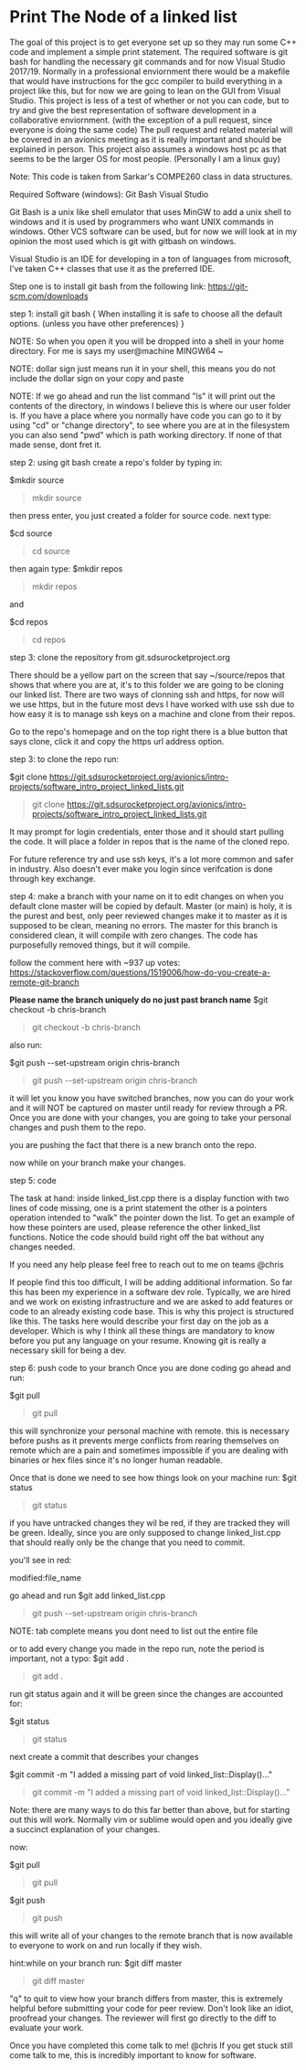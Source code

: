 # Print The Node of a linked list

The goal of this project is to get everyone set up so they may run some C++ code and implement a simple print statement. The required software is git bash for handling the necessary git commands and for now Visual Studio 2017/19. Normally in a professional enviornment there would be a makefile that would have instructions for the gcc compiler to build everything in a project like this, but for now we are going to lean on the GUI from Visual Studio. This project is less of a test of whether or not you can code, but to try and give the best representation of software development in a collaborative enviornment. (with the exception of a pull request, since everyone is doing the same code) The pull request and related material will be covered in an avionics meeting as it is really important and should be explained in person. This project also assumes a windows host pc as that seems to be the larger OS for most people. (Personally I am a linux guy)

Note: This code is taken from Sarkar's COMPE260 class in data structures.

Required Software (windows):
Git Bash
Visual Studio 

Git Bash is a unix like shell emulator that uses MinGW to add a unix shell to windows and it is used by programmers who want UNIX commands in windows. Other VCS software can be used, but for now we will look at in my opinion the most used which is git with gitbash on windows.

Visual Studio is an IDE for developing in a ton of languages from microsoft, I've taken C++ classes that use it as the preferred IDE.

Step one is to install git bash from the following link: 
https://git-scm.com/downloads

step 1: install git bash {
When installing it is safe to choose all the default options. (unless you have other preferences)
}

NOTE:
So when you open it you will be dropped into a shell in your home directory. For me is says my user@machine MINGW64 ~

NOTE:
dollar sign just means run it in your shell, this means you do not include the dollar sign on your copy and paste 

NOTE:
If we go ahead and run the list command "ls" it will print out the contents of the directory, in windows I believe this is where our user folder is. If you have a place where you normally have code you can go to it by using "cd" or "change directory", to see where you are at in the filesystem you can also send "pwd" which is path working directory. If none of that made sense, dont fret it. 

step 2: using git bash create a repo's folder by typing in:

$mkdir source
>mkdir source

then press enter, you just created a folder for source code. next type:

$cd source 
>cd source

then again type: 
$mkdir repos
>mkdir repos

and 

$cd repos
>cd repos


step 3: clone the repository from git.sdsurocketproject.org

There should be a yellow part on the screen that say ~/source/repos that shows that where you are at, it's to this folder we are going to be cloning our linked list. There are two ways of clonning ssh and https, for now will we use https, but in the future most devs I have worked with use ssh due to how easy it is to manage ssh keys on a machine and clone from their repos. 

Go to the repo's homepage and on the top right there is a blue button that says clone, click it and copy the https url address option.

step 3: to clone the repo run:

$git clone https://git.sdsurocketproject.org/avionics/intro-projects/software_intro_project_linked_lists.git
>git clone https://git.sdsurocketproject.org/avionics/intro-projects/software_intro_project_linked_lists.git

It may prompt for login credentials, enter those and it should start pulling the code. It will place a folder in repos that is the name of the cloned repo.

For future reference try and use ssh keys, it's a lot more common and safer in industry. Also doesn't ever make you login since verifcation is done through key exchange.

step 4: make a branch with your name on it to edit changes on
when you default clone master will be copied by default. Master (or main) is holy, it is the purest and best, only peer reviewed changes make it to master as it is supposed to be clean, meaning no errors. The master for this branch is considered clean, it will compile with zero changes. The code has purposefully removed things, but it will compile.

follow the comment here with ~937 up votes:
https://stackoverflow.com/questions/1519006/how-do-you-create-a-remote-git-branch


**Please name the branch uniquely do no just past branch name**
$git checkout -b chris-branch
>git checkout -b chris-branch

also run:

$git push --set-upstream origin chris-branch
>git push --set-upstream origin chris-branch

it will let you know you have switched branches, now you can do your work and it will NOT be captured on master until ready for review through a PR.  Once you are done with your changes, you are going to take your personal changes and push them to the repo. 

you are pushing the fact that there is a new branch onto the repo.

now while on your branch make your changes.

step 5: code

The task at hand: inside linked_list.cpp there is a display function with two lines of code missing, one is a print statement the other is a pointers operation intended to "walk" the pointer down the list. To get an example of how these pointers are used, please reference the other linked_list functions. Notice the code should build right off the bat without any changes needed.

If you need any help please feel free to reach out to me on teams @chris

If people find this too difficult, I will be adding additional information. So far this has been my experience in a software dev role. Typically, we are hired and we work on existing infrastructure and we are asked to add features or code to an already existing code base. This is why this project is structured like this. The tasks here would describe your first day on the job as a developer. Which is why I think all these things are mandatory to know before you put any language on your resume. Knowing git is really a necessary skill for being a dev.

step 6: push code to your branch
Once you are done coding go ahead and run:

$git pull 
>git pull

this will synchronize your personal machine with remote. this is necessary before pushs as it prevents merge conflicts from rearing themselves on remote which are a pain and sometimes impossible if you are dealing with binaries or hex files since it's no longer human readable.

Once that is done we need to see how things look on your machine run:
$git status
>git status


if you have untracked changes they wil be red, if they are tracked they will be green. Ideally, since you are only supposed to change linked_list.cpp that should really only be the change that you need to commit. 

you'll see in red:

modified:file_name

go ahead and run 
$git add linked_list.cpp 
>git push --set-upstream origin chris-branch

NOTE: tab complete means you dont need to list out the entire file

or to add every change you made in the repo run, note the period is important, not a typo:
$git add .
>git add .

run git status again and it will be green since the changes are accounted for:

$git status
>git status

next create a commit that describes your changes 

$git commit -m "I added a missing part of void linked_list::Display()..." 
>git commit -m "I added a missing part of void linked_list::Display()..." 

Note: there are many ways to do this far better than above, but for starting out this will work. Normally vim or sublime would open and you ideally give a succinct explanation of your changes.

now: 

$git pull
>git pull

$git push
>git push

this will write all of your changes to the remote branch that is now available to everyone to work on and run locally if they wish.

hint:while on your branch run:
$git diff master 
>git diff master

"q" to quit
to view how your branch differs from master, this is extremely helpful before submitting your code for peer review. Don't look like an idiot, proofread your changes. The reviewer will first go directly to the diff to evaluate your work.


Once you have completed this come talk to me! @chris
If you get stuck still come talk to me, this is incredibly important to know for software.







